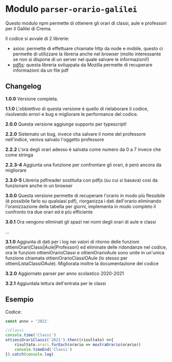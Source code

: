 # Modulo ```parser-orario-galilei```

Questo modulo npm permette di ottenere gli orari di classi, aule e professori per il Galilei di Crema.

Il codice si avvale di 2 librerie:

- axios: permette di effettuare chiamate http da node e mobile, questo ci permette di utilizzare la libreria anche nel browser (molto interessante se non si dispone di un server nel quale salvare le informazioni!)
- [pdfjs](https://mozilla.github.io/pdf.js/getting_started/): questa libreria sviluppata da Mozilla permette di recuperare informazioni da un file pdf

## Changelog

**1.0.0** Versione completa.

**1.1.0** L'obbiettivo di questa versione è quello di rielaborare il codice, risolvendo
    errori e bug e migliorare le performance del codice.

**2.0.0** Questa versione aggiunge supporto per typescript!

**2.2.0** Sistemato un bug, invece cha salvare il nome del professore nell'indice, veniva salvato l'oggetto professore

**2.2.2** L'ora degli orari adesso è salvata come  numero da 0 a 7 invece che come stringa

**2.2.3-4** Aggiunta una funzione per confrontare gli orari, è però ancora da migliorare

**2.3.0-5** Libreria pdfreader sostituita con pdfjs (su cui si basava) così da funzionare anche in un browser

**3.0.0** Questa versione permette di recuperare l'orario in modo più flessibile (è possibile farlo su qualsiasi pdf), riorganizza i dati dell'orario eliminando l'oranizzazione della tabella per giorni, implementa in modo completo il confronto tra due orari ed è più efficiente

**3.0.1** Ora vengono eliminati gli spazi nei nomi degli orari di aule e classi

...

**3.1.0** Aggiunta di dati per i log nei valori di ritorno delle funzioni ottieniOrari(Classi|Aule|Professori) ed eliminate delle ridondanze nel codice, ora le funzioni ottieniOrarioClassi e ottieniOrarioAule sono unite in un'unica funzione chiamata ottieniOrarioClassiOAule (lo stesso per ottieniListaClassiOAule). Migliorata inoltre la documentazione del codice

**3.2.0** Aggiornato parser per anno scolastico 2020-2021

**3.2.1** Aggiuntala lettura dell'entrata per le classi

## Esempio

Codice:

```Typescript
const anno = '2021'

//Classi
console.time('Classi')
ottieniOrariClassi('2021').then((risultato) =>{
    risultato.orari.forEach(orario => mostraOrario(orario))
    console.timeEnd('Classi')
}).catch(console.log)
```
